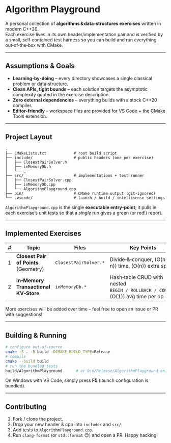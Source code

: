 # Algorithm Playground

A personal collection of **algorithms & data‑structures exercises** written in modern C++20.  
Each exercise lives in its own header/implementation pair and is verified by a small,
self‑contained test harness so you can build and run everything out‑of‑the‑box with CMake.

---

## Assumptions & Goals

* **Learning‑by‑doing** – every directory showcases a single classical problem or data‑structure.
* **Clean APIs, tight bounds** – each solution targets the asymptotic complexity quoted in the
  exercise description.
* **Zero external dependencies** – everything builds with a stock C++20 compiler.
* **Editor‑friendly** – workspace files are provided for VS Code + the CMake Tools extension.

---

## Project Layout

```
.
├── CMakeLists.txt            # root build script
├── include/                  # public headers (one per exercise)
│   ├── ClosestPairSolver.h
│   ├── inMemoryDb.h
│   └── …
├── src/                      # implementations + test runner
│   ├── ClosestPairSolver.cpp
│   ├── inMemoryDb.cpp
│   └── AlgorithmPlayground.cpp
├── bin/                      # CMake runtime output (git‑ignored)
└── .vscode/                  # launch / build / intellisense settings
```

`AlgorithmPlayground.cpp` is the single **executable entry‑point**; it pulls in each
exercise’s unit tests so that a *single* run gives a green (or red!) report.

---

## Implemented Exercises

| # | Topic | Files | Key Points |
|---|-------|-------|------------|
| 1 | **Closest Pair of Points** (Geometry) | `ClosestPairSolver.*` | Divide‑&‑conquer, \(O(n \log n)\) time, \(O(n)\) extra space |
| 2 | **In‑Memory Transactional KV‑Store** | `inMemoryDb.*` | Hash‑table CRUD with nested `BEGIN / ROLLBACK / COMMIT`; \(O(1)\) avg time per op |

More exercises will be added over time – feel free to open an issue or PR with suggestions!

---

## Building & Running

```bash
# configure out‑of‑source
cmake -S . -B build -DCMAKE_BUILD_TYPE=Release
# compile
cmake --build build
# run the bundled tests
build/AlgorithmPlayground      # or bin/Release/AlgorithmPlayground on MSVC
```

On Windows with VS Code, simply press **F5** (launch configuration is bundled).

---

## Contributing

1. Fork / clone the project.
2. Drop your new header & cpp into `include/` and `src/`.
3. Add tests to `AlgorithmPlayground.cpp`.
4. Run `clang-format` (or `std::format` 😉) and open a PR. Happy hacking!